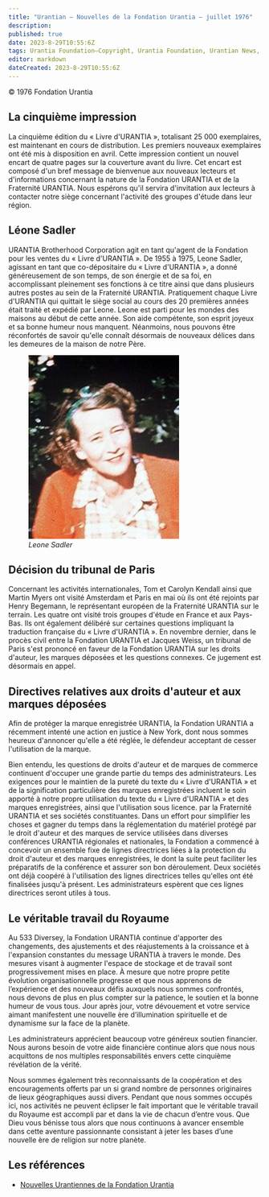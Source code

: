 ```yaml
---
title: "Urantian — Nouvelles de la Fondation Urantia — juillet 1976"
description: 
published: true
date: 2023-8-29T10:55:6Z
tags: Urantia Foundation—Copyright, Urantia Foundation, Urantian News, article
editor: markdown
dateCreated: 2023-8-29T10:55:6Z
---
```


<p class="v-card v-sheet theme--light grey lighten-3 px-2">© 1976 Fondation Urantia</p>



## La cinquième impression

La cinquième édition du « Livre d'URANTIA », totalisant 25 000 exemplaires, est maintenant en cours de distribution. Les premiers nouveaux exemplaires ont été mis à disposition en avril. Cette impression contient un nouvel encart de quatre pages sur la couverture avant du livre. Cet encart est composé d'un bref message de bienvenue aux nouveaux lecteurs et d'informations concernant la nature de la Fondation URANTIA et de la Fraternité URANTIA. Nous espérons qu'il servira d'invitation aux lecteurs à contacter notre siège concernant l'activité des groupes d'étude dans leur région.

## Léone Sadler

URANTIA Brotherhood Corporation agit en tant qu'agent de la Fondation pour les ventes du « Livre d'URANTIA ». De 1955 à 1975, Leone Sadler, agissant en tant que co-dépositaire du « Livre d'URANTIA », a donné généreusement de son temps, de son énergie et de sa foi, en accomplissant pleinement ses fonctions à ce titre ainsi que dans plusieurs autres postes au sein de la Fraternité URANTIA. Pratiquement chaque Livre d'URANTIA qui quittait le siège social au cours des 20 premières années était traité et expédié par Leone. Leone est parti pour les mondes des maisons au début de cette année. Son aide compétente, son esprit joyeux et sa bonne humeur nous manquent. Néanmoins, nous pouvons être réconfortés de savoir qu'elle connaît désormais de nouveaux délices dans les demeures de la maison de notre Père.

<figure id="Figure_1" class="image urantiapedia">
<img src="/image/article/UF_Urantian/Leone_Sadler_300.jpg">
<figcaption><em>Leone Sadler</em></figcaption>
</figure>

## Décision du tribunal de Paris

Concernant les activités internationales, Tom et Carolyn Kendall ainsi que Martin Myers ont visité Amsterdam et Paris en mai où ils ont été rejoints par Henry Begemann, le représentant européen de la Fraternité URANTIA sur le terrain. Les quatre ont visité trois groupes d'étude en France et aux Pays-Bas. Ils ont également délibéré sur certaines questions impliquant la traduction française du « Livre d'URANTIA ». En novembre dernier, dans le procès civil entre la Fondation URANTIA et Jacques Weiss, un tribunal de Paris s'est prononcé en faveur de la Fondation URANTIA sur les droits d'auteur, les marques déposées et les questions connexes. Ce jugement est désormais en appel.

## Directives relatives aux droits d'auteur et aux marques déposées

Afin de protéger la marque enregistrée URANTIA, la Fondation URANTIA a récemment intenté une action en justice à New York, dont nous sommes heureux d'annoncer qu'elle a été réglée, le défendeur acceptant de cesser l'utilisation de la marque.

Bien entendu, les questions de droits d'auteur et de marques de commerce continuent d'occuper une grande partie du temps des administrateurs. Les exigences pour le maintien de la pureté du texte du « Livre d'URANTIA » et de la signification particulière des marques enregistrées incluent le soin apporté à notre propre utilisation du texte du « Livre d'URANTIA » et des marques enregistrées, ainsi que l'utilisation sous licence. par la Fraternité URANTIA et ses sociétés constituantes. Dans un effort pour simplifier les choses et gagner du temps dans la réglementation du matériel protégé par le droit d'auteur et des marques de service utilisées dans diverses conférences URANTIA régionales et nationales, la Fondation a commencé à concevoir un ensemble fixe de lignes directrices liées à la protection du droit d'auteur et des marques enregistrées, le dont la suite peut faciliter les préparatifs de la conférence et assurer son bon déroulement. Deux sociétés ont déjà coopéré à l'utilisation des lignes directrices telles qu'elles ont été finalisées jusqu'à présent. Les administrateurs espèrent que ces lignes directrices seront utiles à tous.

## Le véritable travail du Royaume

Au 533 Diversey, la Fondation URANTIA continue d'apporter des changements, des ajustements et des réajustements à la croissance et à l'expansion constantes du message URANTIA à travers le monde. Des mesures visant à augmenter l'espace de stockage et de travail sont progressivement mises en place. À mesure que notre propre petite évolution organisationnelle progresse et que nous apprenons de l’expérience et des nouveaux défis auxquels nous sommes confrontés, nous devons de plus en plus compter sur la patience, le soutien et la bonne humeur de vous tous. Jour après jour, votre dévouement et votre service aimant manifestent une nouvelle ère d’illumination spirituelle et de dynamisme sur la face de la planète.

Les administrateurs apprécient beaucoup votre généreux soutien financier. Nous aurons besoin de votre aide financière continue alors que nous nous acquittons de nos multiples responsabilités envers cette cinquième révélation de la vérité.

Nous sommes également très reconnaissants de la coopération et des encouragements offerts par un si grand nombre de personnes originaires de lieux géographiques aussi divers. Pendant que nous sommes occupés ici, nos activités ne peuvent éclipser le fait important que le véritable travail du Royaume est accompli par et dans la vie de chacun d’entre vous. Que Dieu vous bénisse tous alors que nous continuons à avancer ensemble dans cette aventure passionnante consistant à jeter les bases d’une nouvelle ère de religion sur notre planète.


## Les références

- [Nouvelles Urantiennes de la Fondation Urantia](https://www.urantia.org/news/1976-07)

